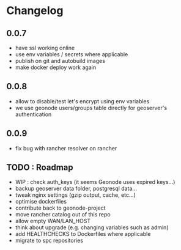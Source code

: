 # Changelog


## 0.0.7

- have ssl working online
- use env variables / secrets where applicable
- publish on git and autobuild images
- make docker deploy work again

## 0.0.8

- allow to disable/test let's encrypt using env variables
- we use geonode users/groups table directly for geoserver's authentication

## 0.0.9

- fix bug with rancher resolver on rancher

## TODO : Roadmap

- WIP : check auth_keys (it seems Geonode uses expired keys...)
- backup geoserver data folder, postgresql data...
- tweak nginx settings (gzip output, cache, etc...)
- optimise dockerfiles
- contribute back to geonode-project
- move rancher catalog out of this repo
- allow empty WAN/LAN_HOST
- think about upgrade (e.g. changing variables such as admin)
- add HEALTHCHECKS to Dockerfiles where applicable
- migrate to spc repositories
